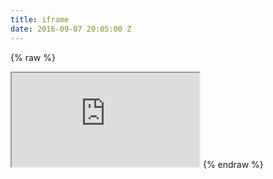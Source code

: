 ```yaml
---
title: iframe
date: 2016-09-07 20:05:00 Z
---
```


{% raw %}
<iframe src=https://www.ucf.edu/students/></iframe>
{% endraw %}